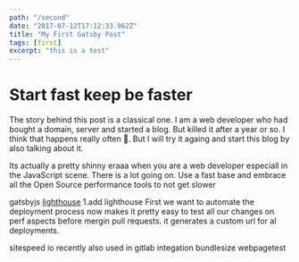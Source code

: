 ```yaml
---
path: "/second"
date: "2017-07-12T17:12:33.962Z"
title: "My First Gatsby Post"
tags: [first]
excerpt: "this is a test"
---
```


# Start fast keep be faster

The story behind this post is a classical one. I am a web developer who had bought a domain, server and started a blog. But killed it after a year or so. I think that happens really often 🙈. But I will try it againg and start this blog by also talking about it.

Its actually a pretty shinny eraaa when you are a web developer especiall in the JavaScript scene. There is a lot going on.
Use a fast base and embrace all the Open Source performance tools to not get slower

gatsbyjs
[lighthouse](https://github.com/ebidel/lighthouse-ci)
1.add lighthouse
First we want to automate the deployment process now makes it pretty easy to test all our changes on perf aspects before mergin pull requests. it generates a custom url for al deployments.

sitespeed io recently also used in gitlab integation
bundlesize
webpagetest
